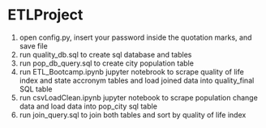 # ETLProject
1) open config.py, insert your password inside the quotation marks, and save file
2) run quality_db.sql to create sql database and tables
3) run pop_db_query.sql to create city population table
4) run ETL_Bootcamp.ipynb jupyter notebrook to scrape quality of life index and state accronym tables and load joined data into quality_final SQL table
5) run csvLoadClean.ipynb jupyter notebook to scrape population change data and load data into pop_city sql table
6) run join_query.sql to join both tables and sort by quality of life index
